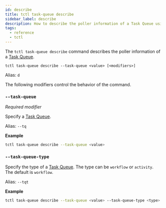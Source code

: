 ```yaml
---
id: describe
title: tctl task-queue describe
sidebar_label: describe
description: How to describe the poller information of a Task Queue using tctl.
tags:
  - reference
  - tctl
---
```


The `tctl task-queue describe` command describes the poller information of a [Task Queue](/concepts/what-is-a-task-queue).

`tctl task-queue describe --task-queue <value> [<modifiers>]`

Alias: `d`

The following modifiers control the behavior of the command.

### `--task-queue`

_Required modifier_

Specify a [Task Queue](/concepts/what-is-a-task-queue).

Alias: `--tq`

**Example**

```bash
tctl task-queue describe --task-queue <value>
```

### `--task-queue-type`

Specify the type of a [Task Queue](/concepts/what-is-a-task-queue).
The type can be `workflow` or `activity`.
The default is `workflow`.

Alias: `--tqt`

**Example**

```bash
tctl task-queue describe --task-queue <value> --task-queue-type <type>
```
